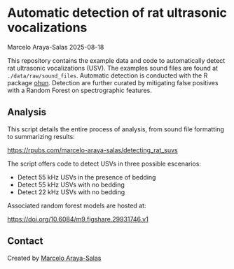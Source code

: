 Automatic detection of rat ultrasonic vocalizations
================
Marcelo Araya-Salas
2025-08-18

This repository contains the example data and code to automatically
detect rat ultrasonic vocalizations (USV). The examples sound files are
found at `./data/raw/sound_files`. Automatic detection is conducted with
the R package [ohun](https://docs.ropensci.org/ohun/). Detection are
further curated by mitigating false positives with a Random Forest on
spectrographic features.

## Analysis

This script details the entire process of analysis, from sound file
formatting to summarizing results:

<https://rpubs.com/marcelo-araya-salas/detecting_rat_suvs>

The script offers code to detect USVs in three possible escenarios:

- Detect 55 kHz USVs in the presence of bedding
- Detect 55 kHz USVs with no bedding
- Detect 22 kHz USVs with no bedding

Associated random forest models are hosted at:

<https://doi.org/10.6084/m9.figshare.29931746.v1>

## Contact

Created by [Marcelo Araya-Salas](https://marce10.github.io/)
